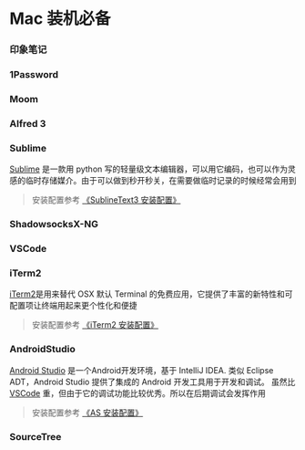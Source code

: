 # Mac 装机必备

### 印象笔记
### 1Password
### Moom
### Alfred 3
### Sublime

[Sublime](https://www.sublimetext.com/) 是一款用 python 写的轻量级文本编辑器，可以用它编码，也可以作为灵感的临时存储媒介。由于可以做到秒开秒关，在需要做临时记录的时候经常会用到

> 安装配置参考 [《SublineText3 安装配置》](./sublime/)

### ShadowsocksX-NG
### VSCode
### iTerm2

[iTerm2](https://www.iterm2.com/)是用来替代 OSX 默认 Terminal 的免费应用，它提供了丰富的新特性和可配置项让终端用起来更个性化和便捷

> 安装配置参考 [《iTerm2 安装配置》](./iterm2/)

### AndroidStudio

[Android Studio](https://developer.android.com/studio/?hl=zh-cn) 是一个Android开发环境，基于 IntelliJ IDEA. 类似 Eclipse ADT，Android Studio 提供了集成的 Android 开发工具用于开发和调试。
虽然比 [VSCode](https://code.visualstudio.com/) 重，但由于它的调试功能比较优秀。所以在后期调试会发挥作用

> 安装配置参考 [《AS 安装配置》](./as/)

### SourceTree
